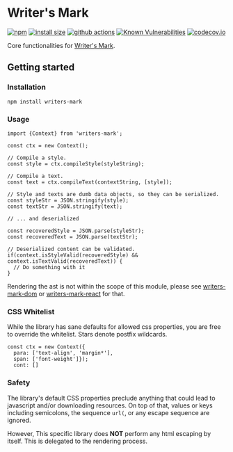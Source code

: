 # Writer's Mark

[![npm](https://badgen.net/npm/v/writers-mark)](https://www.npmjs.com/package/writers-mark)
[![install size](https://packagephobia.com/badge?p=writers-mark)](https://packagephobia.com/result?p=writers-mark)
[![github actions](https://github.com/writers-mark/writers-mark-ts/workflows/Tests/badge.svg)](https://github.com/FrancoisChabot/writers-mark/actions)
[![Known Vulnerabilities](https://snyk.io/test/github/writers-mark/writers-mark-ts/badge.svg?targetFile=package.json)](https://snyk.io/test/github/FrancoisChabot/writers-mark?targetFile=package.json)
[![codecov.io](https://codecov.io/github/writers-mark/writers-mark-ts/coverage.svg?branch=master)](https://codecov.io/github/writers-mark/writers-mark-ts?branch=master)

Core functionalities for [Writer's Mark](https://github.com/writers-mark/writers-mark).

## Getting started

### Installation

```
npm install writers-mark
```

### Usage
```
import {Context} from 'writers-mark';

const ctx = new Context();

// Compile a style.
const style = ctx.compileStyle(styleString);

// Compile a text.
const text = ctx.compileText(contextString, [style]);

// Style and texts are dumb data objects, so they can be serialized.
const styleStr = JSON.stringify(style);
const textStr = JSON.stringify(text);

// ... and deserialized

const recoveredStyle = JSON.parse(styleStr);
const recoveredText = JSON.parse(textStr);

// Deserialized content can be validated.
if(context.isStyleValid(recoveredStyle) && context.isTextValid(recoveredText)) {
  // Do something with it
}
```

Rendering the ast is not within the scope of this module, please see [writers-mark-dom](https://github.com/writers-mark/writers-mark-dom) or [writers-mark-react](https://github.com/writers-mark/writers-mark-react) for that.

### CSS Whitelist

While the library has sane defaults for allowed css properties, you are free to override the whitelist.
Stars denote postfix wildcards.

```
const ctx = new Context({
  para: ['text-align', 'margin*'],
  span: ['font-weight']});
  cont: []
```

### Safety

The library's default CSS properties preclude anything that could lead to javascript and/or downloading resources. On top of that, values or keys including semicolons, the sequence `url(`, or any escape sequence are ignored.

However, This specific library does **NOT** perform any html escaping by itself. This is delegated to the rendering process.
